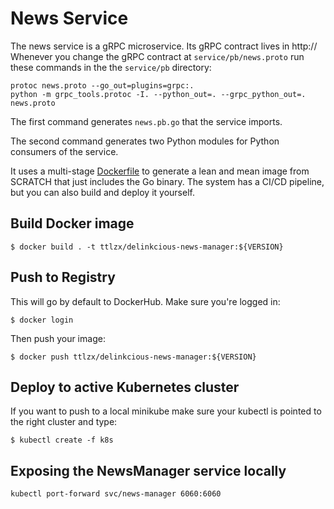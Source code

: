 # News Service

The news service is a gRPC microservice. Its gRPC contract lives in http:// Whenever you change the gRPC contract at `service/pb/news.proto` run these commands in the the `service/pb` directory:

```
protoc news.proto --go_out=plugins=grpc:.
python -m grpc_tools.protoc -I. --python_out=. --grpc_python_out=. news.proto
```

The first command generates `news.pb.go` that the service imports.

The second command generates two Python modules for Python consumers of the service.


It uses a multi-stage [Dockerfile](Dockerfile) to generate a lean and mean image from SCRATCH that just includes the Go binary. The system has a CI/CD pipeline, but you can also build and deploy it yourself.


## Build Docker image

```
$ docker build . -t ttlzx/delinkcious-news-manager:${VERSION}
```

## Push to Registry

This will go by default to DockerHub. Make sure you're logged in:

```
$ docker login
```

Then push your image:

```
$ docker push ttlzx/delinkcious-news-manager:${VERSION}
```

## Deploy to active Kubernetes cluster

If you want to push to a local minikube make sure your kubectl is pointed to the right cluster and type:

```
$ kubectl create -f k8s
```

## Exposing the NewsManager service locally

```
kubectl port-forward svc/news-manager 6060:6060
```









